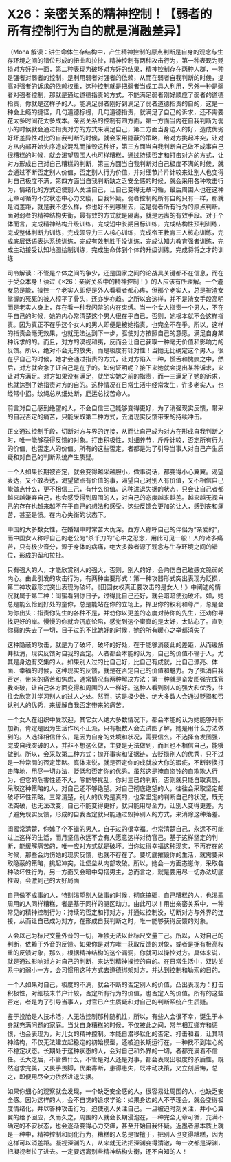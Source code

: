 # X26：亲密关系的精神控制！【弱者的所有控制行为自的就是消融差异】

（Mona 解读：讲生命体生存结构中，产生精神控制的原点判断是自身的观念与生存环境之间的错位形成的扭曲和拉扯，精神控制有两种攻击行为，第一种表现为贬损对方好的一面，第二种表现为破坏对方好的结果，精神控制存在两种人群，一种是强者对弱者的控制，是利用弱者对强者的依赖，从而在弱者自我判断的时候，提高对强者的诉求的依赖权重，这种控制就是把弱者当成工具人利用，另外一种是弱者对强者控制，那就是通过道德指责的方式，不能满足弱者刚好顺应了弱者的道德指责，你就是这样子的人，能满足弱者刚好到满足了弱者道德指责的自的，这是一种会上瘾的捷径，几句道德标榜，几句道德指责，就满足了自己的诉求，还不需要花太多时间花太多成本。亲密关系的控制有四方面，第一方面当内在自我判断为弱小的时候就会通过指责对方的方式来满足自己，第二方面当身边人的好，造成优劣好坏差异性对比的自我判断的时候，就会采用隐蔽的策略，给对方挑起冲突，让对方从内部开始失序造成混乱而摧毁这种好，第三方面当自我判断自己做不成事自己很糟糕的时候，就会渴望周围人也可样糟糕，通过持续否定和打击对方的方式，让对方形成自己对自己糟糕的判断，第三方面当自我判断对自己极度不满的时候，就会通过不断否定别人价值，否定别人行为价值，并对细节片片计较来让别人也变得对自己极度不满，第四方面当自我判断缺之乏安全感的时候，就会采用各种攻击行为，情绪化的方式迫使别人关注自己，让自己变得无章可循，最后周围人也在这种无章可循的不安状态中心力交痿，自我怀疑。弱者控制的所有自的只有一样，那就是消差距，就是我不怎么样，你也好不到哪里去，这是弱者所有行为的原点判断。面对弱者的精神结构失衡，最有效的方式就是隔离，就是远离的有效手段。对于个体而言，完成精神结构升级训练，完成短中长期目标训练，完成结构性预判训练，完成整体判断力训练，完成领导力三人核心训练，完成帝王教育三人核心训练，完成底层话语表达系统训练，完成有效制胜手没训练，完成认知力教育强者训练，完成主动接受认知地图绘制训练，完成生命体到个体的升级训练，完成将将之才的训练

司令解读：不管是个体之间的争少，还是国家之间的论战具关键都不在信息，而在于受众本身！读过《×26：亲密关系中的精神控制！》的人应该有所理解。一个渣女总是能，操控一个老实人即便是外人看看者都心疼，但那个老实人，总是被渣女掌握的死死的被人榨平了骨头，还亦步亦趋。之所以会这样，并不是渣女手段高明而是老实人身上，存在看一种我闪禁的内在束缚。当一个女人指责一个男人，不在乎自己的时候，她的内心常清楚这个男人很在乎自已，否则，她根本就不会这样指责。因为真正不在乎这个女人的男人即便是被她指责，也完全不在乎。所以，这样的指责会毫无效果，也就无法达到下一步，驱使对方按照自己的意愿，满足自身某种诉求的的。而且，对方的漠视和夷，反而会让自己获取一种毫无价值和影响力的反馈。所以，绝对不会无的放失，而是极度有针对性！当她无比确定这个男人，很在乎自己的时候，她才会通过指责的方式，让对方陷入一种，慌舌和愧疯之中，然后，对方就会急子证自己是在乎的。如何证明呢？接下来她就会提出某种诉求，来让对方满足。对方如果没有满足，就坐实她之前的指责，而一三满足了她的诉求，也就达到了她指责对方的自的。这种情况在日常生活中经常发生，许多老实人，也经常中招。纹绳总从细处断，厄运总找苦命人。

前言对自己感到绝望的人，不会自信三己能够变得更好，为了消强现实反馈，带采的自我否定的痛苦，只能采取第二种方式，去消现实反馈带来的持续冲击。

正文通过控制手段，切断对方与界的连接，从而让自己成为对方在形成自我判断之时，唯一能够获得反馈的对象。打击积极性，对细养节，斤斤计较，否定所有行为的价值，也否定人的价值。所有的这些否定，者都是为了引导当事人对自己产生质疑和对自己的判断系统产生质疑。

一个人如果长期被否定，就会变得越采越胆小，做事说话，都变得小心翼翼。渴望表达，又不敢表达，渴望做点有价值的事，渴望自己对别人有价值，又不相信自己能做点什么，更不相信三己，有什么价值。这种进退失据的状态，只会让自己者都越来越嫌弃自己，也会感受得到周围的人，对自己的态度越来越差。越来越无视自己的存在也越来越不在乎自己的想法和感受。这些反馈会更加的让人，感到丧和痛苦，甚至是愤。在内心失衡的状态下。

中国的大多数女性，在婚姻中时常苦大仇深。西方人称呼自己的伴侣为“亲爱的”，而中国女人称呼自己的老公为“杀千刀的”心中之忍念，用此可见一般！人的诸多痛苦，只有极少音分，源于身体的病痛，绝大多数者源子观念与生存环境之间的错位，形成的留和拉扯。

只有强大的人，才能欣赏别人的强大，否则，别人的好，会灼伤自己敏感文脆弱的内心。由此引发的攻击行为，有两种主要形式：第一种攻器形式突出表现为贬损，第二神攻器形式突出表现为破坏。《田园女权真正要攻击的是女人！》中阐述的情况就属于第二种：闺蜜看到你日子，过得比自己还好，就会暗暗使劲破坏。如，她总是能么恰到好处的童你，总是能站在你的立场上，捍卫你的权利和尊严，总是会为你出头：指责你先生的各种不是，并劝你以更差的态度对待你的先生，还劝你寻找更好的岸。慢慢的你就会沉底论陷，感觉到这个蜜真的是太好，太贴心了。直到你真的失去了一切，日子过的不比她好的时候，她的所有暖心之举都消失了

这种隐蔽的攻击，就是为了破坏，破坏的好处，在于能够消疲此的差距，从而缓解并抵消，现实反馈对自我的否定。人者都会本能的认为，自己的价值不输于人，尤其是身边有交集的人。如果别人过的比自己好，比自己有成就，比自己漂亮、体面、幸福的时候，这种现实的反馈，就是在否定自己的价值和魅力。为了抵消自我否定，带来的痛苦和焦虑，通常情况有两种解决方法：第一种就是奋发图强完成官我突破，让自己各方面变得和周围的人一样好。这种人看到别人的强大和优秀，往往会欣赏并学习别人的过人之处。然而，这是极少数。绝大多数人会通过贬损和否认别人的优秀，来缓解自我否定带来的痛苦。

一个女人在组织中受欢迎，其它女人绝大多数情况下，都会本能的认为她能够升职加新，肯定是因为生活作风不正派。只有极数人会去试图了解，她是用什么方法做到的。人选择相信什么，是因为自身的处境和状况，需要信么。不选择奋发图强，完成自我突破的人，并非不想这么做，主要是无法做到，而且也不相信自己，能够做到。所以，会采取第二种方式：抛开事实和证据链，去贬损别人的优秀，只不过是一种常間的否定策略。真体来说，就是否定你的成就放大你的瑕疵，不断转换打击阵地，用尽一切办法，贬低和否定你的优秀。虽然这是掩自盗铃的自欺欺人行为，但它的危害性还不大，除能够扰乱，你对三已的判断，否则就只能自取真唇。采取这种策略的人，对自己还不够绝望。对自己彻底绝望的人，往往会采取坚定邮破坏环性策略。三常清楚，别人的优秀是真的，也常坚定的判断自己的状况，既无法突破，也无法改变，自己不能变得更好，就只能用尽全力，让别人变得更差。为了避免现实反馈，形成的自我否定就只能通过毁掉别人的方式，来消除这种落差。

闺蜜常清楚，你嫁了个不错的男人，自子过的很幸福。也常清楚自己，永远不可能过上这样的生活，而月坚信永远不会有人愿意这样对待官己。基子这样坚定的判断，能缓解痛苦的，唯一应对方式就是破坏。当你过得幸福这种现实，不再存在的时候，那些会灼伤她的现实反馈，也就不存在了。要切底摧毁你的生活，就需要采取隐蔽的策略，挑起冲突，让堡垒从内部攻破。所以，她会一方面态崽你，采取各种破坏性行为，另一方面又会暗中勾搭男主，总而言之，就是要用尽一切办法切底推毁，会激到己的大好局面

自己做不成事的人，特别渴望别人做事的时候，彻底搞砸，自己糟糕的人，也渴辈周用的人同样糟糕，者是基于同样的驱区动力。由此可以！用出亲密关系中，一种常见的精神控制行为：持续的否定和打对方，并通过控制没，切断对方与外界的连接，从而让自已成为对方，在形成自我判断之时，唯一能够获得反馈的对象。

人会以己为标尺文量外音的一切，唯独无法以此标尺文量三己。所以，人对自己的判断，依赖于外音的反馈。如果你是对方唯一获取反馈的对象，或者是拥有极高权重的反馈对象，那么，根据精神结构的这个漏洞，你就可以操控对方。具体来说，就是通过影响对方对自己的判断，来达到精神操控的自的。在日常生活中，双边关系中的弱小一方，会习惯用这种方式去道德绑架对方，并达到控制和勒索的目的。

一个人如果对自己，极度的不满，就会不断的否定别人的价值，凸出表现为：打击积极性，对细枝未节户计较，否定所有行为的价值，也否定人的价值。所有的这些否定，者是为了引导当事人，对官已产生质疑和对自己的判断系统产生质疑。

鉴于投胎是人技术活，人无法控制那种随机性，所以，有些人会很不幸，诞生于本身就充满问题的家庭。当父自身糟糕的时候，不仅被此之间，常年相互娜弃和惩恨，也会表现为，对儿女的精神控制。本能自潜移默化的否定、打击和着，让其精神结构，不仅无法建立起稳定的初始模型，还被迫长期运行在，一种找不到准心的不稳定状态。长期处于这种状态的人，会对自己和外界的一切，者都充满着不信任。长大之后，不管做什么，不管是对人还是对事，都会表现出极度的矛盾性。既然追求完美，又畏手畏脚，优柔寡断，患得患失，既冲动决策，又立刻后悔，总之，即便用尽全力依然进退失据。

如果你细心的观察就会发现，一个缺乏安全感的人，很容易让周围的人，也缺乏安全感。因为这样的人，会不自觉的追求学论：如果身边的人不予理会，就会变得极度情绪化，并以答种攻击行为，迫使别人关注自己。一旦被迫时刻关注，并小心翼翼的给予回应，久而久之，周围的人就会长期浸泡在，一种完全无章可循，充满不确定的不安状态，也会逐渐变得心力交痒，甚至开始自我怀疑。近墨者黑本质上就是一种中，精神控制和同化行为，糟糕的人总是很擅于，把别人也变得糟糕，因为这样可以消差距。凝视深渊的人，从来就无法把深渊变得清澈，每一次都是深渊，把凝视者拉了进去。一定要远离别些精神结构失衡，还不自知的人！